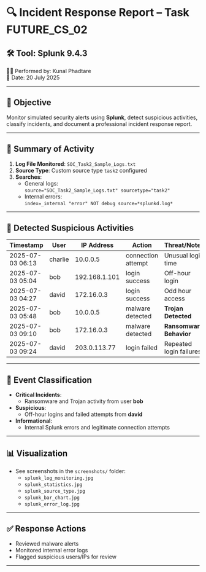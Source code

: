 # 🔍 Incident Response Report – Task FUTURE_CS_02

## 🛠 Tool: Splunk 9.4.3  
👨‍💻 Performed by: Kunal Phadtare  
📅 Date: 20 July 2025

---

## 🧾 Objective
Monitor simulated security alerts using **Splunk**, detect suspicious activities, classify incidents, and document a professional incident response report.

---

## 📘 Summary of Activity
1. **Log File Monitored**: `SOC_Task2_Sample_Logs.txt`  
2. **Source Type**: Custom source type `task2` configured  
3. **Searches**:
   - General logs:  
     `source="SOC_Task2_Sample_Logs.txt" sourcetype="task2"`
   - Internal errors:  
     `index=_internal "error" NOT debug source=*splunkd.log*`

---

## 🛑 Detected Suspicious Activities

| Timestamp       | User    | IP Address     | Action             | Threat/Notes                  |
|----------------|---------|----------------|--------------------|-------------------------------|
| 2025-07-03 06:13 | charlie | 10.0.0.5       | connection attempt | Unusual login time            |
| 2025-07-03 05:04 | bob     | 192.168.1.101  | login success      | Off-hour login                |
| 2025-07-03 04:27 | david   | 172.16.0.3     | login success      | Odd hour access               |
| 2025-07-03 05:48 | bob     | 10.0.0.5       | malware detected   | **Trojan Detected**           |
| 2025-07-03 09:10 | bob     | 172.16.0.3     | malware detected   | **Ransomware Behavior**       |
| 2025-07-03 09:24 | david   | 203.0.113.77   | login failed       | Repeated login failures       |

---

## 🚨 Event Classification
- **Critical Incidents**:
  - Ransomware and Trojan activity from user **bob**
- **Suspicious**:
  - Off-hour logins and failed attempts from **david**
- **Informational**:
  - Internal Splunk errors and legitimate connection attempts

---

## 📊 Visualization
- See screenshots in the `screenshots/` folder:
  - `splunk_log_monitoring.jpg`
  - `splunk_statistics.jpg`
  - `splunk_source_type.jpg`
  - `splunk_bar_chart.jpg`
  - `splunk_error_log.jpg`

---

## ✅ Response Actions
- Reviewed malware alerts
- Monitored internal error logs
- Flagged suspicious users/IPs for review

---

